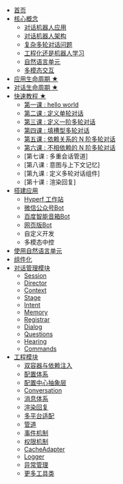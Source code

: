 
* [首页](/)
* [核心概念](/docs/core-concepts/index.md)
    *   [对话机器人应用](/docs/core-concepts/chatbot-app.md)
    *   [对话机器人架构](/docs/core-concepts/structure.md)
    *   [复杂多轮对话问题](/docs/core-concepts/complex-conversation.md)
    *   [工程化还是机器人学习](/docs/core-concepts/engeering-or-machine-learning.md)
    *   [自然语言单元](/docs/core-concepts/nlu.md)
    *   [多模态交互](/docs/core-concepts/multimodal.md)
* [应用生命周期 ★](/docs/app-lifecircle.md)
* [对话生命周期 ★](/docs/dm-lifecircle.md)
* [快速教程 ★](/docs/lesions/index.md)
    * [第一课 : hello world](/docs/lesions/helloworld.md)
    * [第二课 : 定义单轮对话](/docs/lesions/single-turn-convo.md)
    * [第三课 : 定义一阶多轮对话](/docs/lesions/first-order-convo.md)
    * [第四课 : 填槽型多轮对话](/docs/lesions/slot-filling.md)
    * [第五课 : 依赖关系的 N 阶多轮对话](/docs/lesions/n-order-convo.md)
    * [第六课 : 不相依赖的 N 阶多轮对话](/docs/lesions/n-thread-convo.md)
    * [第七课 : 多重会话管道]
    * [第八课 : 意图与上下文记忆]
    * [第九课 : 定义多轮对话组件]
    * [第十课 : 渲染回复]
* [搭建应用](/docs/setup/index.md)
    *   [Hyperf 工作站](/docs/apps/studio.md)
    *   [微信公众号Bot](/docs/apps/wechat.md)
    *   [百度智能音箱Bot](/docs/apps/dueros.md)
    *   [网页版Bot](/docs/apps/web.md)
    *   自定义开发
    *   多模态中控
* [使用自然语言单元](/docs/nlu/index.md)
* [组件化](/docs/components/index.md)
* [对话管理模块](/docs/dm/index.md)
    *   [Session](/docs/dm/session.md)
    *   [Director](/docs/dm/Director.md)
    *   [Context](/docs/dm/context.md)
    *   [Stage](/docs/dm/stage.md)
    *   [Intent](/docs/dm/intent.md)
    *   [Memory](/docs/dm/memory.md)
    *   [Registrar](/docs/dm/registrar.md)
    *   [Dialog](/docs/dm/dialog.md)
    *   [Questions](/docs/dm/questions.md)
    *   [Hearing](/docs/dm/hearing.md)
    *   [Commands](/docs/dm/commands.md)
* [工程模块](/docs/engineer/index.md)
    *   [双容器与依赖注入](/docs/engineer/di.md)
    *   [配置体系](/docs/engineer/configuration.md)
    *   [配置中心抽象层](/docs/engineer/abstract-config.md)
    *   [Conversation](/docs/engineer/conversation.md)
    *   [消息体系](/docs/engineer/messages.md)
    *   [渲染回复](/docs/engineer/replies.md)
    *   [多平台适配](/docs/engineer/platform-adpater.md)
    *   [管道](/docs/engineer/pipeline.md)
    *   [事件机制](/docs/engineer/dispatcher.md)
    *   [权限机制](/docs/engineer/abbilities.md)
    *   [CacheAdapter](/docs/engineer/cache.md)
    *   [Logger](/docs/engineer/logger.md)
    *   [异常管理](/docs/engineer/exceptions.md)
    *   [更多工具类](/docs/engineer/utils.md)



